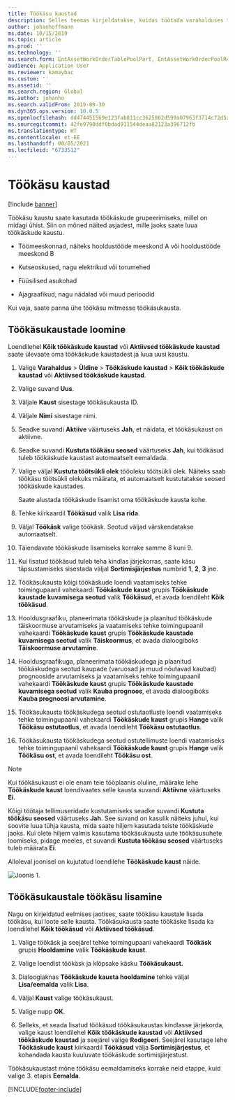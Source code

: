 ```yaml
---
title: Töökäsu kaustad
description: Selles teemas kirjeldatakse, kuidas töötada varahalduses töökäsu kaustadega.
author: johanhoffmann
ms.date: 10/15/2019
ms.topic: article
ms.prod: ''
ms.technology: ''
ms.search.form: EntAssetWorkOrderTablePoolPart, EntAssetWorkOrderPoolReferenceInfoPart, EntAssetWorkOrderPool, EntAssetWorkOrderPoolPreviewPart
audience: Application User
ms.reviewer: kamaybac
ms.custom: ''
ms.assetid: ''
ms.search.region: Global
ms.author: johanho
ms.search.validFrom: 2019-09-30
ms.dyn365.ops.version: 10.0.5
ms.openlocfilehash: dd474451569e123fab811cc3625862d599a07963f3714c72d5a724ffd052983e
ms.sourcegitcommit: 42fe9790ddf0bdad911544deaa82123a396712fb
ms.translationtype: HT
ms.contentlocale: et-EE
ms.lasthandoff: 08/05/2021
ms.locfileid: "6733512"
---
```

# <a name="work-order-pools"></a>Töökäsu kaustad

[!include [banner](../../includes/banner.md)]


Töökäsu kaustu saate kasutada töökäskude grupeerimiseks, millel on midagi ühist. Siin on mõned näited asjadest, mille jaoks saate luua töökäskude kaustu.

- Töömeeskonnad, näiteks hooldustööde meeskond A või hooldustööde meeskond B  

- Kutseoskused, nagu elektrikud või torumehed  

- Füüsilised asukohad  

- Ajagraafikud, nagu nädalad või muud perioodid  

Kui vaja, saate panna ühe töökäsu mitmesse töökäsukausta.


## <a name="create-a-work-order-pool"></a>Töökäsukaustade loomine

Loendilehel **Kõik töökäskude kaustad** või **Aktiivsed töökäskude kaustad** saate ülevaate oma töökäskude kaustadest ja luua uusi kaustu.

1. Valige **Varahaldus** > **Üldine** > **Töökäskude kaustad** > **Kõik töökäskude kaustad** või **Aktiivsed töökäskude kaustad**.

2. Valige suvand **Uus**.

3. Väljale **Kaust** sisestage töökäsukausta ID.

4. Väljale **Nimi** sisestage nimi.

5. Seadke suvandi **Aktiive** väärtuseks **Jah**, et näidata, et töökäsukaust on aktiivne.

6. Seadke suvandi **Kustuta töökäsu seosed** väärtuseks **Jah**, kui töökäsud tuleb töökäskude kaustast automaatselt eemaldada.

7. Valige väljal **Kustuta töötsükli olek** tööoleku töötsükli olek. Näiteks saab töökäsu töötsükli olekuks määrata, et automaatselt kustutatakse seosed töökäskude kaustades.

    Saate alustada töökäskude lisamist oma töökäskude kausta kohe.

8. Tehke kiirkaardil **Töökäsud** valik **Lisa rida**.

9. Väljal **Töökäsk** valige töökäsk. Seotud väljad värskendatakse automaatselt.

10. Täiendavate töökäskude lisamiseks korrake samme 8 kuni 9.

11. Kui lisatud töökäsud tuleb teha kindlas järjekorras, saate käsu täpsustamiseks sisestada väljal **Sortimisjärjestus** numbrid **1**, **2**, **3** jne.

12. Töökäsukausta kõigi töökäskude loendi vaatamiseks tehke toimingupaanil vahekaardi **Töökäskude kaust** grupis **Töökäskude kaustade kuvamisega seotud** valik **Töökäsud**, et avada loendileht **Kõik töökäsud**.

13. Hooldusgraafiku, planeerimata töökäskude ja plaanitud töökäskude täiskoormuse arvutamiseks ja vaatamiseks tehke toimingupaanil vahekaardi **Töökäskude kaust** grupis **Töökäskude kaustade kuvamisega seotud** valik **Täiskoormus**, et avada dialoogiboks **Täiskoormuse arvutamine**.

14. Hooldusgraafikuga, planeerimata töökäskudega ja plaanitud töökäskudega seotud kaupade (varuosad ja muud nõutavad kaubad) prognooside arvutamiseks ja vaatamiseks tehke toimingupaanil vahekaardi **Töökäskude kaust** grupis **Töökäskude kaustade kuvamisega seotud** valik **Kauba prognoos**, et avada dialoogiboks **Kauba prognoosi arvutamine**.

15. Töökäsukausta töökäskudega seotud ostutaotluste loendi vaatamiseks tehke toimingupaanil vahekaardi **Töökäskude kaust** grupis **Hange** valik **Töökäsu ostutaotlus**, et avada loendileht **Töökäsu ostutaotlus**.

16. Töökäsukausta töökäskudega seotud ostutellimuste loendi vaatamiseks tehke toimingupaanil vahekaardi **Töökäskude kaust** grupis **Hange** valik **Töökäsu ost**, et avada loendileht **Töökäsu ost**.

>[!NOTE]
>Kui töökäsukaust ei ole enam teie tööplaanis oluline, määrake lehe **Töökäskude kaust** loendivaates selle kausta suvandi **Aktiivne** väärtuseks **Ei**.

Kõigi töötaja tellimuseridade kustutamiseks seadke suvandi **Kustuta töökäsu seosed** väärtuseks **Jah**. See suvand on kasulik näiteks juhul, kui soovite luua tühja kausta, mida saate hiljem kasutada teiste töökäskude jaoks. Kui olete hiljem valmis kasutama töökäsukausta uute töökäsusuhete loomiseks, pidage meeles, et suvandi **Kustuta töökäsu seosed** väärtuseks tuleb määrata **Ei**.

Alloleval joonisel on kujutatud loendilehe **Töökäskude kaust** näide.

![Joonis 1.](media/22-work-orders.png)


## <a name="add-a-work-order-to-a-work-order-pool"></a>Töökäsukaustale töökäsu lisamine

Nagu on kirjeldatud eelmises jaotises, saate töökäsu kaustale lisada töökäsu, kui loote selle kausta. Töökäsukausta saate töökäske lisada ka loendilehel **Kõik töökäsud** või **Aktiivsed töökäsud**.

1. Valige töökäsk ja seejärel tehke toimingupaani vahekaardi **Töökäsk** grupis **Hooldamine** valik **Töökäskude kaust**.

2. Valige loendist töökäsk ja klõpsake käsku **Töökäsukaust.**

3. Dialoogiaknas **Töökäskude kausta hooldamine** tehke väljal **Lisa/eemalda** valik **Lisa**.

4. Väljal **Kaust** valige töökäsukaust.

5. Valige nupp **OK**.

6. Selleks, et seada lisatud töökäsud töökäsukaustas kindlasse järjekorda, valige kaust loendilehel **Kõik töökäskude kaustad** või **Aktiivsed töökäskude kaustad** ja seejärel valige **Redigeeri**. Seejärel kasutage lehe **Töökäskude kaust** kiirkaardil **Töökäsud** välja **Sortimisjärjestus**, et kohandada kausta kuuluvate töökäskude sortimisjärjestust.

Töökäsukaustast mõne töökäsu eemaldamiseks korrake neid etappe, kuid valige 3. etapis **Eemalda**.



[!INCLUDE[footer-include](../../../includes/footer-banner.md)]